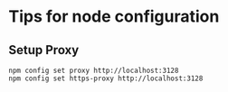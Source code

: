 # Tips for node configuration

## Setup Proxy

```
npm config set proxy http://localhost:3128
npm config set https-proxy http://localhost:3128
```
